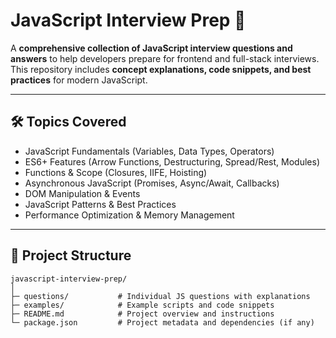# JavaScript Interview Prep 📝

A **comprehensive collection of JavaScript interview questions and answers** to help developers prepare for frontend and full-stack interviews. This repository includes **concept explanations, code snippets, and best practices** for modern JavaScript.

---

## 🛠 Topics Covered

- JavaScript Fundamentals (Variables, Data Types, Operators)  
- ES6+ Features (Arrow Functions, Destructuring, Spread/Rest, Modules)  
- Functions & Scope (Closures, IIFE, Hoisting)  
- Asynchronous JavaScript (Promises, Async/Await, Callbacks)  
- DOM Manipulation & Events  
- JavaScript Patterns & Best Practices  
- Performance Optimization & Memory Management  

---

## 📂 Project Structure

```text
javascript-interview-prep/
│
├─ questions/           # Individual JS questions with explanations
├─ examples/            # Example scripts and code snippets
├─ README.md            # Project overview and instructions
└─ package.json         # Project metadata and dependencies (if any)
